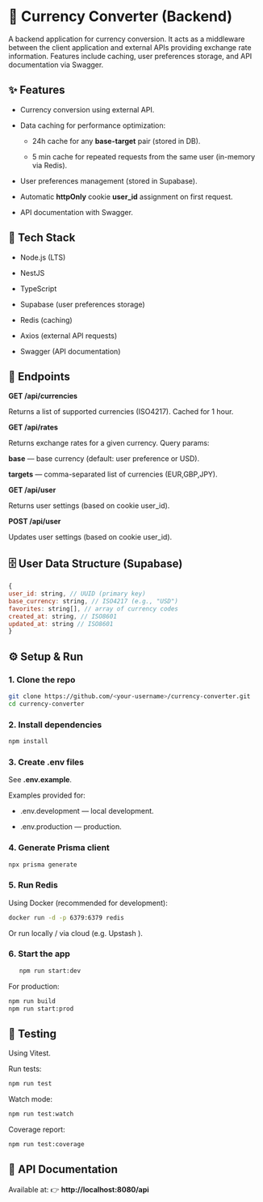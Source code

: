 # 📘 Currency Converter (Backend)

A backend application for currency conversion. It acts as a middleware between the client application and external APIs providing exchange rate information.
Features include caching, user preferences storage, and API documentation via Swagger.

## ✨ Features

- Currency conversion using external API.

- Data caching for performance optimization:

  - 24h cache for any **base-target** pair (stored in DB).

  - 5 min cache for repeated requests from the same user (in-memory via Redis).

- User preferences management (stored in Supabase).

- Automatic **httpOnly** cookie **user_id** assignment on first request.

- API documentation with Swagger.

## 🚀 Tech Stack

- Node.js (LTS)

- NestJS

- TypeScript

- Supabase (user preferences storage)

- Redis (caching)

- Axios (external API requests)

- Swagger (API documentation)

## 📂 Endpoints

**GET /api/currencies**

Returns a list of supported currencies (ISO4217).
Cached for 1 hour.

**GET /api/rates**

Returns exchange rates for a given currency.
Query params:

**base** — base currency (default: user preference or USD).

**targets** — comma-separated list of currencies (EUR,GBP,JPY).

**GET /api/user**

Returns user settings (based on cookie user_id).

**POST /api/user**

Updates user settings (based on cookie user_id).

## 🗄️ User Data Structure (Supabase)

```js
{
user_id: string, // UUID (primary key)
base_currency: string, // ISO4217 (e.g., "USD")
favorites: string[], // array of currency codes
created_at: string, // ISO8601
updated_at: string // ISO8601
}
```

## ⚙️ Setup & Run

### 1. Clone the repo

```bash
git clone https://github.com/<your-username>/currency-converter.git
cd currency-converter
```

### 2. Install dependencies

```bash
npm install
```

### 3. Create .env files

See **.env.example**.

Examples provided for:

- .env.development — local development.

- .env.production — production.

### 4. Generate Prisma client

```bash
npx prisma generate
```

### 5. Run Redis

Using Docker (recommended for development):

```bash
docker run -d -p 6379:6379 redis
```

Or run locally / via cloud (e.g. Upstash
).

### 6. Start the app

```bash
   npm run start:dev
```

For production:

```bash
npm run build
npm run start:prod
```

## 🧪 Testing

Using Vitest.

Run tests:

```bash
npm run test
```

Watch mode:

```bash
npm run test:watch
```

Coverage report:

```bash
npm run test:coverage
```

## 📖 API Documentation

Available at:
👉 **http://localhost:8080/api**
